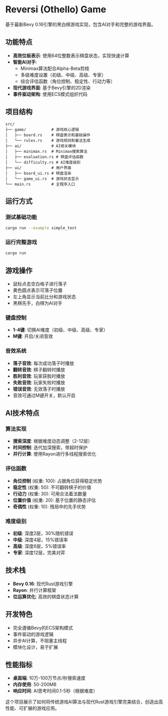 # Reversi (Othello) Game

基于最新Bevy 0.16引擎的黑白棋游戏实现，包含AI对手和完整的游戏界面。

## 功能特点

- **高效位板表示**: 使用64位整数表示棋盘状态，实现快速计算
- **智能AI对手**: 
  - Minimax算法配合Alpha-Beta剪枝
  - 多级难度设置（初级、中级、高级、专家）
  - 综合评估函数（角位控制、稳定性、行动力等）
- **现代游戏界面**: 基于Bevy引擎的2D渲染
- **事件驱动架构**: 使用ECS模式组织代码

## 项目结构

```
src/
├── game/           # 游戏核心逻辑
│   ├── board.rs    # 棋盘表示和基础操作
│   └── rules.rs    # 游戏规则和着法生成
├── ai/             # AI相关模块
│   ├── minimax.rs  # Minimax搜索算法
│   ├── evaluation.rs # 棋盘评估函数
│   └── difficulty.rs # AI难度级别
├── ui/             # 用户界面
│   ├── board_ui.rs # 棋盘渲染
│   └── game_ui.rs  # 游戏状态显示
└── main.rs         # 主程序入口
```

## 运行方式

### 测试基础功能
```bash
cargo run --example simple_test
```

### 运行完整游戏
```bash
cargo run
```

## 游戏操作

- 鼠标点击空白格子进行落子
- 黄色圆点表示可落子位置
- 左上角显示当前比分和游戏状态
- 黑棋先手，白棋为AI对手

### 键盘控制
- **1-4键**: 切换AI难度（初级、中级、高级、专家）
- **M键**: 开启/关闭音效

### 音效系统
- **落子音效**: 每次成功落子时播放
- **翻转音效**: 棋子翻转时播放
- **胜利音效**: 玩家获胜时播放
- **失败音效**: 玩家失败时播放
- **错误音效**: 无效落子时播放
- 音效可通过M键开关，默认开启

## AI技术特点

### 算法实现
- **搜索深度**: 根据难度动态调整（2-12层）
- **时间控制**: 迭代加深搜索，带超时保护
- **并行计算**: 使用Rayon进行多线程搜索优化

### 评估函数
- **角位控制** (权重: 100): 占据角位获得稳定优势
- **稳定性** (权重: 50): 不可翻转棋子的价值
- **行动力** (权重: 30): 可用合法着法数量
- **位置价值** (权重: 20): 基于位置的静态评估
- **奇偶性** (权重: 10): 残局中的先手优势

### 难度级别
- **初级**: 深度2层，30%随机错误
- **中级**: 深度4层，15%错误率
- **高级**: 深度6层，5%错误率  
- **专家**: 深度12层，完美对弈

## 技术栈

- **Bevy 0.16**: 现代Rust游戏引擎
- **Rayon**: 并行计算框架
- **位运算优化**: 高效的棋盘状态计算

## 开发特色

- 完全遵循Bevy的ECS架构模式
- 事件驱动的游戏逻辑
- 异步AI计算，不阻塞主线程
- 模块化设计，易于扩展

## 性能指标

- **桌面端**: 10万-100万节点/秒搜索速度
- **内存使用**: 50-200MB
- **响应时间**: AI思考时间0.1-5秒（根据难度）

这个项目展示了如何将传统游戏AI算法与现代Rust游戏引擎完美结合，创造出高性能、可扩展的游戏应用。